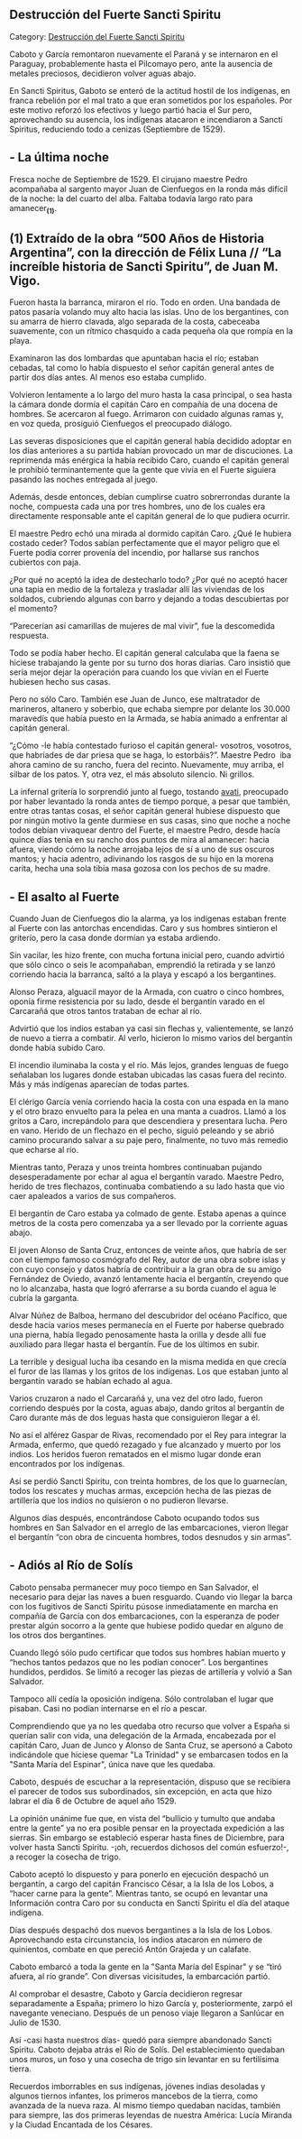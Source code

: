 ## Destrucción del Fuerte Sancti Spiritu

Category: [Destrucción del Fuerte Sancti Spiritu](http://descubrircorrientes.com.ar/2012/index.php/3150-historia-desde-el-origen-hasta-1814/tierra-argentina-1492-1588/encuentro-de-caboto-y-garcia-de-moguer-en-el-parana/destruccion-del-fuerte-sancti-spiritu)

Caboto y García remontaron nuevamente el Paraná y se internaron en el Paraguay, probablemente hasta el Pilcomayo pero, ante la ausencia de metales preciosos, decidieron volver aguas abajo.

En Sancti Spiritus, Gaboto se enteró de la actitud hostil de los indígenas, en franca rebelión por el mal trato a que eran sometidos por los españoles. Por este motivo reforzó los efectivos y luego partió hacia el Sur pero, aprovechando su ausencia, los indígenas atacaron e incendiaron a Sancti Spiritus, reduciendo todo a cenizas (Septiembre de 1529).

## **\- La última noche**

Fresca noche de Septiembre de 1529. El cirujano maestre Pedro acompañaba al sargento mayor Juan de Cienfuegos en la ronda más difícil de la noche: la del cuarto del alba. Faltaba todavía largo rato para amanecer<sub><strong>(1)</strong></sub>.

## **(1)** Extraído de la obra “500 Años de Historia Argentina”, con la dirección de Félix Luna // “La increíble historia de Sancti Spiritu”, de Juan M. Vigo.

Fueron hasta la barranca, miraron el río. Todo en orden. Una bandada de patos pasaría volando muy alto hacia las islas. Uno de los bergantines, con su amarra de hierro clavada, algo separada de la costa, cabeceaba suavemente, con un rítmico chasquido a cada pequeña ola que rompía en la playa.

Examinaron las dos lombardas que apuntaban hacia el río; estaban cebadas, tal como lo había dispuesto el señor capitán general antes de partir dos días antes. Al menos eso estaba cumplido.

Volvieron lentamente a lo largo del muro hasta la casa principal, o sea hasta la cámara donde dormía el capitán Caro en compañía de una docena de hombres. Se acercaron al fuego. Arrimaron con cuidado algunas ramas y, en voz queda, prosiguió Cienfuegos el preocupado diálogo.

Las severas disposiciones que el capitán general había decidido adoptar en los días anteriores a su partida habían provocado un mar de discuciones. La reprimenda más enérgica la había recibido Caro, cuando el capitán general le prohibió terminantemente que la gente que vivía en el Fuerte siguiera pasando las noches entregada al juego.

Además, desde entonces, debían cumplirse cuatro sobrerrondas durante la noche, compuesta cada una por tres hombres, uno de los cuales era directamente responsable ante el capitán general de lo que pudiera ocurrir.

El maestre Pedro echó una mirada al dormido capitán Caro. ¿Qué le hubiera costado ceder? Todos sabían perfectamente que el mayor peligro que el Fuerte podía correr provenía del incendio, por hallarse sus ranchos cubiertos con paja.

¿Por qué no aceptó la idea de destecharlo todo? ¿Por qué no aceptó hacer una tapia en medio de la fortaleza y trasladar allí las viviendas de los soldados, cubriendo algunas con barro y dejando a todas descubiertas por el momento?

“Parecerían así camarillas de mujeres de mal vivir”, fue la descomedida respuesta.

Todo se podía haber hecho. El capitán general calculaba que la faena se hiciese trabajando la gente por su turno dos horas diarias. Caro insistió que sería mejor dejar la operación para cuando los que vivían en el Fuerte hubiesen hecho sus casas.

Pero no sólo Caro. También ese Juan de Junco, ese maltratador de marineros, altanero y soberbio, que echaba siempre por delante los 30.000 maravedís que había puesto en la Armada, se había animado a enfrentar al capitán general.

“¿Cómo -le había contestado furioso el capitán general- vosotros, vosotros, que habríades de dar priesa que se haga, lo estorbáis?”. Maestre Pedro  iba ahora camino de su rancho, fuera del recinto. Nuevamente, muy arriba, el silbar de los patos. Y, otra vez, el más absoluto silencio. Ni grillos.

La infernal gritería lo sorprendió junto al fuego, tostando [avati](http://descubrircorrientes.com.ar/2012/index.php/3150-historia-desde-el-origen-hasta-1814/tierra-argentina-1492-1588/encuentro-de-caboto-y-garcia-de-moguer-en-el-parana/index.php?option=com_content&view=category&id=599&Itemid=506), preocupado por haber levantado la ronda antes de tiempo porque, a pesar que también, entre otras tantas cosas, el señor capitán general hubiese dispuesto que por ningún motivo la gente durmiese en sus casas, sino que noche a noche todos debían vivaquear dentro del Fuerte, el maestre Pedro, desde hacía quince días tenía en su rancho dos puntos de mira al amanecer: hacia afuera, viendo cómo la noche arrojaba lejos de sí a uno de sus oscuros mantos; y hacia adentro, adivinando los rasgos de su hijo en la morena carita, hecha una sola tibia masa gozosa con los pechos de su madre.

## **\- El asalto al Fuerte**

Cuando Juan de Cienfuegos dio la alarma, ya los indígenas estaban frente al Fuerte con las antorchas encendidas. Caro y sus hombres sintieron el griterío, pero la casa donde dormían ya estaba ardiendo.

Sin vacilar, les hizo frente, con mucha fortuna inicial pero, cuando advirtió que sólo cinco o seis le acompañaban, emprendió la retirada y se lanzó corriendo hacia la barranca, saltó a la playa y escapó a los bergantines.

Alonso Peraza, alguacil mayor de la Armada, con cuatro o cinco hombres, oponía firme resistencia por su lado, desde el bergantín varado en el Carcarañá que otros tantos trataban de echar al río.

Advirtió que los indios estaban ya casi sin flechas y, valientemente, se lanzó de nuevo a tierra a combatir. Al verlo, hicieron lo mismo varios del bergantín donde había subido Caro.

El incendio iluminaba la costa y el río. Más lejos, grandes lenguas de fuego señalaban los lugares donde estaban ubicadas las casas fuera del recinto. Más y más indígenas aparecían de todas partes.

El clérigo García venía corriendo hacia la costa con una espada en la mano y el otro brazo envuelto para la pelea en una manta a cuadros. Llamó a los gritos a Caro, increpándolo para que descendiera y presentara lucha. Pero en vano. Herido de un flechazo en el pecho, siguió peleando y se abrió camino procurando salvar a su paje pero, finalmente, no tuvo más remedio que echarse al río.

Mientras tanto, Peraza y unos treinta hombres continuaban pujando desesperadamente por echar al agua el bergantín varado. Maestre Pedro, herido de tres flechazos, continuaba combatiendo a su lado hasta que vio caer apaleados a varios de sus compañeros.

El bergantín de Caro estaba ya colmado de gente. Estaba apenas a quince metros de la costa pero comenzaba ya a ser llevado por la corriente aguas abajo.

El joven Alonso de Santa Cruz, entonces de veinte años, que habría de ser con el tiempo famoso cosmógrafo del Rey, autor de una obra sobre islas y con cuyo consejo y datos habría de contribuir a la gran obra de su amigo Fernández de Oviedo, avanzó lentamente hacia el bergantín, creyendo que no lo alcanzaba, hasta que logró aferrarse a su borda cuando el agua le cubría la garganta.

Alvar Núñez de Balboa, hermano del descubridor del océano Pacífico, que desde hacía varios meses permanecía en el Fuerte por haberse quebrado una pierna, había llegado penosamente hasta la orilla y desde allí fue auxiliado para llegar hasta el bergantín. Fue de los últimos en subir.

La terrible y desigual lucha iba cesando en la misma medida en que crecía el furor de las llamas y los gritos de los indígenas. Los que estaban junto al bergantín varado se habían echado al agua.

Varios cruzaron a nado el Carcarañá y, una vez del otro lado, fueron corriendo después por la costa, aguas abajo, dando gritos al bergantín de Caro durante más de dos leguas hasta que consiguieron llegar a él.

No así el alférez Gaspar de Rivas, recomendado por el Rey para integrar la Armada, enfermo, que quedó rezagado y fue alcanzado y muerto por los indios. Los heridos fueron rematados en el mismo lugar donde eran encontrados por los indígenas.

Así se perdió Sancti Spiritu, con treinta hombres, de los que lo guarnecían, todos los rescates y muchas armas, excepción hecha de las piezas de artillería que los indios no quisieron o no pudieron llevarse.

Algunos días después, encontrándose Caboto ocupando todos sus hombres en San Salvador en el arreglo de las embarcaciones, vieron llegar el bergantín “con obra de cincuenta hombres, todos desnudos y sin armas”.

## **\- Adiós al Río de Solís**

Caboto pensaba permanecer muy poco tiempo en San Salvador, el necesario para dejar las naves a buen resguardo. Cuando vio llegar la barca con los fugitivos de Sancti Spiritu púsose inmediatamente en marcha en compañía de García con dos embarcaciones, con la esperanza de poder prestar algún socorro a la gente que hubiese podido quedar en alguno de los otros dos bergantines.

Cuando llegó sólo pudo certificar que todos sus hombres habían muerto y “hechos tantos pedazos que no les podían conocer”. Los bergantines hundidos, perdidos. Se limitó a recoger las piezas de artillería y volvió a San Salvador.

Tampoco allí cedía la oposición indígena. Sólo controlaban el lugar que pisaban. Casi no podían internarse en el río a pescar.

Comprendiendo que ya no les quedaba otro recurso que volver a España si querían salir con vida, una delegación de la Armada, encabezada por el capitán Caro, Juan de Junco y Alonso de Santa Cruz, se apersonó a Caboto indicándole que hiciese quemar "La Trinidad" y se embarcasen todos en la "Santa María del Espinar", única nave que les quedaba.

Caboto, después de escuchar a la representación, dispuso que se recibiera el parecer de todos sus subordinados, sin excepción, en acta que hizo labrar el día 6 de Octubre de aquel año 1529.

La opinión unánime fue que, en vista del “bullicio y tumulto que andaba entre la gente” ya no era posible pensar en la proyectada expedición a las sierras. Sin embargo se estableció esperar hasta fines de Diciembre, para volver hasta Sancti Spiritu. -¡oh, recuerdos dichosos del común esfuerzo!-, a recoger la cosecha de trigo.

Caboto aceptó lo dispuesto y para ponerlo en ejecución despachó un bergantín, a cargo del capitán Francisco César, a la Isla de los Lobos, a “hacer carne para la gente”. Mientras tanto, se ocupó en levantar una Información contra Caro por su conducta en Sancti Spiritu el día del ataque indígena.

Días después despachó dos nuevos bergantines a la Isla de los Lobos. Aprovechando esta circunstancia, los indios atacaron en número de quinientos, combate en que pereció Antón Grajeda y un calafate.

Caboto embarcó a toda la gente en la "Santa María del Espinar" y se “tiró afuera, al río grande”. Con diversas vicisitudes, la embarcación partió.

Al comprobar el desastre, Caboto y García decidieron regresar separadamente a España; primero lo hizo García y, posteriormente, zarpó el navegante veneciano. Después de un penoso viaje llegaron a Sanlúcar en Julio de 1530.

Así -casi hasta nuestros días- quedó para siempre abandonado Sancti Spiritu. Caboto dejaba atrás el Río de Solís. Del establecimiento quedaban unos muros, un foso y una cosecha de trigo sin levantar en su fertilísima tierra.

Recuerdos imborrables en sus indígenas, jóvenes indias desoladas y algunos tiernos infantes, los primeros mancebos de la tierra, como avanzada de la nueva raza. Al mismo tiempo quedaban nacidas, también para siempre, las dos primeras leyendas de nuestra América: Lucía Miranda y la Ciudad Encantada de los Césares.